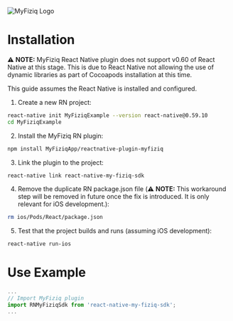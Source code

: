 ![MyFiziq Logo](https://www.myfiziq.com/assets/images/logo.svg)

# Installation

⚠️ **NOTE:** MyFiziq React Native plugin does not support v0.60 of React Native at this stage. This is due to React Native not allowing the use of dynamic libraries as part of Cocoapods installation at this time.

This guide assumes the React Native is installed and configured.

1. Create a new RN project:
```sh
react-native init MyFiziqExample --version react-native@0.59.10
cd MyFiziqExample
```
2. Install the MyFiziq RN plugin:
```sh
npm install MyFiziqApp/reactnative-plugin-myfiziq
```
3. Link the plugin to the project:
```sh
react-native link react-native-my-fiziq-sdk
```
4. Remove the duplicate RN package.json file (⚠️ **NOTE:** This workaround step will be removed in future once the fix is introduced. It is only relevant for iOS development.):
```sh
rm ios/Pods/React/package.json
```
5. Test that the project builds and runs (assuming iOS development):
```sh
react-native run-ios
```

# Use Example

```js
...
// Import MyFiziq plugin
import RNMyFiziqSdk from 'react-native-my-fiziq-sdk';
...
```
  